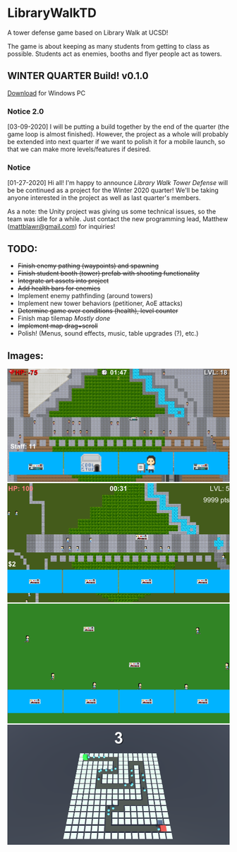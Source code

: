 # LibraryWalkTD
A tower defense game based on Library Walk at UCSD!

The game is about keeping as many students from getting to class as possible.
Students act as enemies, booths and flyer people act as towers.

## WINTER QUARTER Build! v0.1.0
[Download](https://drive.google.com/open?id=10e4rQauWu_FzYX_4KOrr55ckNdJmk0wp) for Windows PC

### Notice 2.0
[03-09-2020] I will be putting a build together by the end of the quarter (the game loop is almost finished).
However, the project as a whole will probably be extended into next quarter if we want to polish it for a mobile launch,
so that we can make more levels/features if desired.

### Notice
[01-27-2020] Hi all! I'm happy to announce *Library Walk Tower Defense* will be be continued as a project for the Winter 2020 quarter! We'll be taking anyone interested in the project as well as last quarter's members.

As a note: the Unity project was giving us some technical issues, so the team was idle for a while. Just contact the new programming lead, Matthew (mattblawr@gmail.com) for inquiries!

## TODO:
- ~~Finish enemy pathing (waypoints) and spawning~~
- ~~Finish student booth (tower) prefab with shooting functionality~~
- ~~Integrate art assets into project~~
- ~~Add health bars for enemies~~
- Implement enemy pathfinding (around towers)
- Implement new tower behaviors (petitioner, AoE attacks)
- ~~Determine game over conditions (health), level counter~~
- Finish map tilemap *Mostly done*
- ~~Implement map drag+scroll~~
- Polish! (Menus, sound effects, music, table upgrades (?), etc.)

## Images:
![mockup example 3](https://github.com/justbrentvanzant/LibraryWalkTD/blob/master/progress%20images/03-05_zoom.png)
![mockup example 2](https://github.com/justbrentvanzant/LibraryWalkTD/blob/master/progress%20images/02-20_gTest.png)
![mockup example](https://github.com/justbrentvanzant/LibraryWalkTD/blob/master/progress%20images/01-29_gTest.png)
![waypoint example](https://github.com/justbrentvanzant/LibraryWalkTD/blob/master/progress%20images/01-27_enemyPath.png)
